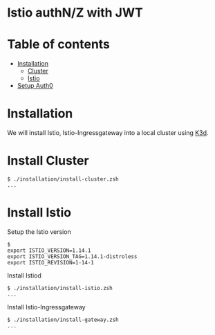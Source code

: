 # Istio authN/Z with JWT

Table of contents
=================
* [Installation](#installation)
    * [Cluster](#install-cluster)
    * [Istio](#install-istio)
* [Setup Auth0](#setup-auth0)

Installation
============
We will install Istio, Istio-Ingressgateway into a local cluster using [K3d](https://k3d.io).

Install Cluster
===============
```
$ ./installation/install-cluster.zsh
...
```

Install Istio
=============
Setup the Istio version
```
$
export ISTIO_VERSION=1.14.1
export ISTIO_VERSION_TAG=1.14.1-distroless
export ISTIO_REVISION=1-14-1
```
Install Istiod
```
$ ./installation/install-istio.zsh
...
```
Install Istio-Ingressgateway
```
$ ./installation/install-gateway.zsh
...
```
